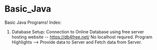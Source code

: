 # Basic_Java
Basic Java Programs! </n>
Index:
1. Database Setup:
Connection to Online Database using free server hosting website -- https://db4free.net/
No localhost requred. 
Program Highlights --> Provide data to Server and Fetch data from Server. 
